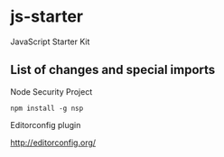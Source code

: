 # js-starter
JavaScript Starter Kit

## List of changes and special imports

Node Security Project

`npm install -g nsp`

Editorconfig plugin

<http://editorconfig.org/>



